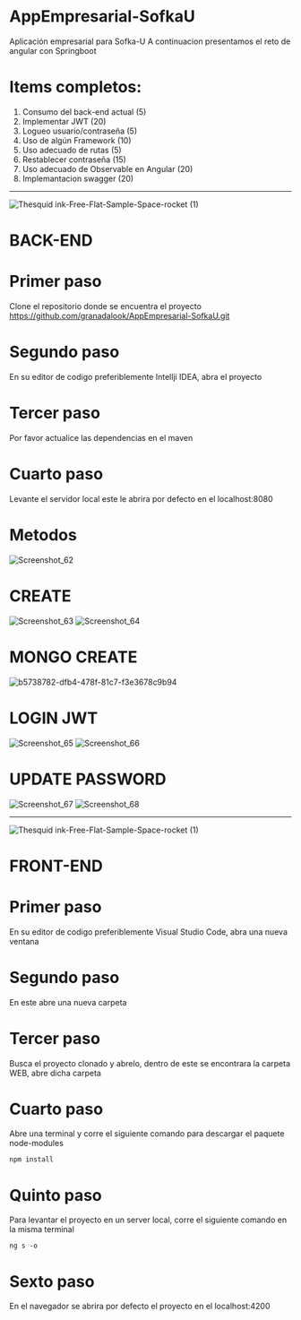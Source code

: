 # AppEmpresarial-SofkaU
Aplicación empresarial para Sofka-U
A continuacion  presentamos el reto de angular con Springboot 

# Items completos:
1. Consumo del back-end actual				        (5)
2. Implementar JWT					                   (20)
3. Logueo usuario/contraseña				          (5)
4. Uso de algún Framework				             (10)
5. Uso adecuado de rutas				              (5)
6. Restablecer contraseña				             (15)
7. Uso adecuado de Observable en Angular		(20)
8. Implemantacion swagger                 (20)
------------------------------------------------------------------------------------------------------------------------------------------

![Thesquid ink-Free-Flat-Sample-Space-rocket (1)](https://user-images.githubusercontent.com/74884635/173256025-7921e6d6-21de-4dd2-b6e5-f0a179838fda.svg)
# BACK-END

# Primer paso 
Clone el repositorio   donde se encuentra el proyecto https://github.com/granadalook/AppEmpresarial-SofkaU.git
# Segundo paso 
 En su  editor de codigo preferiblemente Intellji IDEA,  abra el proyecto 
# Tercer paso
Por favor  actualice las dependencias en el maven
# Cuarto paso
Levante el servidor local este le abrira por defecto en el localhost:8080

# Metodos
![Screenshot_62](https://user-images.githubusercontent.com/74884635/173960063-7041b358-5395-4e66-af1d-97d6afbf52de.png)

# CREATE
![Screenshot_63](https://user-images.githubusercontent.com/74884635/173960110-76201f9d-8774-4add-be53-080b84a04b4d.png)
![Screenshot_64](https://user-images.githubusercontent.com/74884635/173960120-bba7ab06-2383-4f81-b6f4-574c92f645c6.png)

# MONGO CREATE
![b5738782-dfb4-478f-81c7-f3e3678c9b94](https://user-images.githubusercontent.com/74884635/173960286-c5415e8d-f3ea-471e-8868-6174e524ee55.jpg)


# LOGIN JWT
![Screenshot_65](https://user-images.githubusercontent.com/74884635/173960174-1927bca2-15fb-4a3e-b2d6-9d30e28bbe46.png)
![Screenshot_66](https://user-images.githubusercontent.com/74884635/173960181-02d0f959-5273-4ed8-9699-9b50512219f7.png)

# UPDATE PASSWORD
![Screenshot_67](https://user-images.githubusercontent.com/74884635/173960218-3f8c3bfb-b965-447f-81de-2a87d6207f02.png)
![Screenshot_68](https://user-images.githubusercontent.com/74884635/173960225-74ecf441-780c-4208-81d4-9108ddf26c7f.png)








------------------------------------------------------------------------------------------------------------------------------------------

![Thesquid ink-Free-Flat-Sample-Space-rocket (1)](https://user-images.githubusercontent.com/74884635/173256025-7921e6d6-21de-4dd2-b6e5-f0a179838fda.svg)

# FRONT-END

# Primer paso
En su editor de codigo  preferiblemente Visual Studio Code, abra una nueva ventana 
# Segundo paso 
En este abre una nueva carpeta 
# Tercer paso 
 Busca el proyecto clonado  y abrelo,  dentro  de este se encontrara la carpeta WEB,   abre dicha carpeta 
 # Cuarto paso
 Abre una terminal y corre el siguiente comando para descargar el paquete node-modules
 ```shell
 npm install
```
# Quinto paso 
Para levantar el proyecto en un server local, corre el siguiente comando en la misma  terminal
```shell
ng s -o
```
# Sexto paso
En el navegador se abrira  por defecto el proyecto en el localhost:4200


 
 



